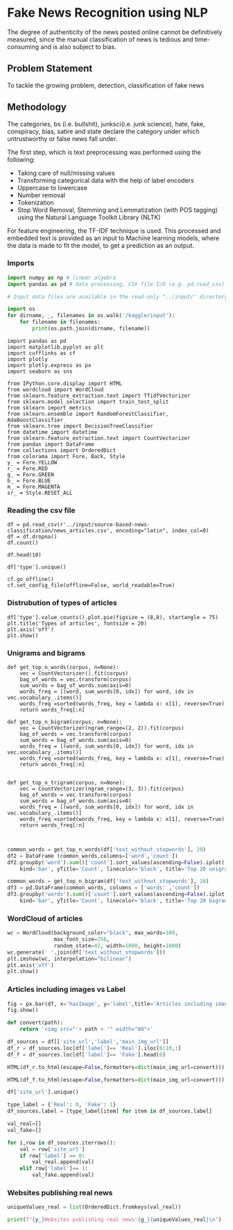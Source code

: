 # Fake News Recognition using NLP

The degree of authenticity of the news posted online cannot be definitively measured, since the manual classification of news is tedious and time-consuming and is also subject to bias.

## Problem Statement 

To tackle the growing problem, detection, classification of fake news 

## Methodology 

The categories, bs (i.e. bullshit), junksci(i.e. junk science), hate, fake, conspiracy, bias, satire and state declare the category under which untrustworthy or false news fall under.

The first step, which is text preprocessing was performed using the following:

* Taking care of null/missing values
* Transforming categorical data with the help of label encoders
* Uppercase to lowercase
* Number removal
* Tokenization
* Stop Word Removal, Stemming and Lemmatization (with POS tagging) using the Natural Language Toolkit Library (NLTK) 

For feature engineering, the TF-IDF technique is used. This processed and embedded text is provided as an input to Machine learning models, where the data is made to fit the model, to get a prediction as an output.


### Imports


```Python
import numpy as np # linear algebra
import pandas as pd # data processing, CSV file I/O (e.g. pd.read_csv)

# Input data files are available in the read-only "../input/" directory

import os
for dirname, _, filenames in os.walk('/kaggle/input'):
    for filename in filenames:
        print(os.path.join(dirname, filename))

```

```Py
import pandas as pd
import matplotlib.pyplot as plt
import cufflinks as cf
import plotly
import plotly.express as px
import seaborn as sns

from IPython.core.display import HTML
from wordcloud import WordCloud
from sklearn.feature_extraction.text import TfidfVectorizer
from sklearn.model_selection import train_test_split
from sklearn import metrics
from sklearn.ensemble import RandomForestClassifier, AdaBoostClassifier
from sklearn.tree import DecisionTreeClassifier
from datetime import datetime
from sklearn.feature_extraction.text import CountVectorizer
from pandas import DataFrame
from collections import OrderedDict 
from colorama import Fore, Back, Style
y_ = Fore.YELLOW
r_ = Fore.RED
g_ = Fore.GREEN
b_ = Fore.BLUE
m_ = Fore.MAGENTA
sr_ = Style.RESET_ALL
```

### Reading the csv file

```Py
df = pd.read_csv(r'../input/source-based-news-classification/news_articles.csv', encoding="latin", index_col=0)
df = df.dropna()
df.count()
```

```Py
df.head(10)
```

```Py
df['type'].unique()
```

```Py
cf.go_offline()
cf.set_config_file(offline=False, world_readable=True)
```

### Distrubution of types of articles

```Py
df['type'].value_counts().plot.pie(figsize = (8,8), startangle = 75)
plt.title('Types of articles', fontsize = 20)
plt.axis('off')
plt.show()
```


### Unigrams and bigrams

```Py
def get_top_n_words(corpus, n=None):
    vec = CountVectorizer().fit(corpus)
    bag_of_words = vec.transform(corpus)
    sum_words = bag_of_words.sum(axis=0) 
    words_freq = [(word, sum_words[0, idx]) for word, idx in     vec.vocabulary_.items()]
    words_freq =sorted(words_freq, key = lambda x: x[1], reverse=True)
    return words_freq[:n]

def get_top_n_bigram(corpus, n=None):
    vec = CountVectorizer(ngram_range=(2, 2)).fit(corpus)
    bag_of_words = vec.transform(corpus)
    sum_words = bag_of_words.sum(axis=0) 
    words_freq = [(word, sum_words[0, idx]) for word, idx in vec.vocabulary_.items()]
    words_freq =sorted(words_freq, key = lambda x: x[1], reverse=True)
    return words_freq[:n]


def get_top_n_trigram(corpus, n=None):
    vec = CountVectorizer(ngram_range=(3, 3)).fit(corpus)
    bag_of_words = vec.transform(corpus)
    sum_words = bag_of_words.sum(axis=0) 
    words_freq = [(word, sum_words[0, idx]) for word, idx in vec.vocabulary_.items()]
    words_freq =sorted(words_freq, key = lambda x: x[1], reverse=True)
    return words_freq[:n]
    
```

```py

common_words = get_top_n_words(df['text_without_stopwords'], 20)
df2 = DataFrame (common_words,columns=['word','count'])
df2.groupby('word').sum()['count'].sort_values(ascending=False).iplot(
    kind='bar', yTitle='Count', linecolor='black', title='Top 20 unigrams used in articles',color='blue')
```

```py
common_words = get_top_n_bigram(df['text_without_stopwords'], 20)
df3 = pd.DataFrame(common_words, columns = ['words' ,'count'])
df3.groupby('words').sum()['count'].sort_values(ascending=False).iplot(
    kind='bar', yTitle='Count', linecolor='black', title='Top 20 bigrams used in articles', color='blue')
```

### WordCloud of articles 

```py
wc = WordCloud(background_color="black", max_words=100,
               max_font_size=256,
               random_state=42, width=1000, height=1000)
wc.generate(' '.join(df['text_without_stopwords']))
plt.imshow(wc, interpolation="bilinear")
plt.axis('off')
plt.show()
```

### Articles including images vs Label

```py
fig = px.bar(df, x='hasImage', y='label',title='Articles including images vs Label')
fig.show()
```

```py
def convert(path):
    return '<img src="'+ path + '" width="80">'
```

```py
df_sources = df[['site_url','label','main_img_url']]
df_r = df_sources.loc[df['label']== 'Real'].iloc[6:10,:]
df_f = df_sources.loc[df['label']== 'Fake'].head(6)
```

```py
HTML(df_r.to_html(escape=False,formatters=dict(main_img_url=convert)))
```

```py
HTML(df_f.to_html(escape=False,formatters=dict(main_img_url=convert)))
```

```py
df['site_url'].unique()
```

```py
type_label = {'Real': 0, 'Fake': 1}
df_sources.label = [type_label[item] for item in df_sources.label]
```

```py
val_real=[]
val_fake=[]

for i,row in df_sources.iterrows():
    val = row['site_url']
    if row['label'] == 0:
        val_real.append(val)
    elif row['label']== 1:
        val_fake.append(val)
```

### Websites publishing real news

```py
uniqueValues_real = list(OrderedDict.fromkeys(val_real)) 

print(f"{y_}Websites publishing real news:{g_}{uniqueValues_real}\n")
```
